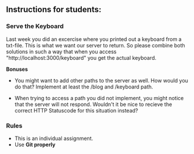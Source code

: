 ## Instructions for students:

### Serve the Keyboard
Last week you did an excercise where you printed out a keyboard from a txt-file. This is what we want our server to return. So please combine both solutions in such a way that when you access "http://localhost:3000/keyboard" you get the actual keyboard.

**Bonuses**

- You might want to add other paths to the server as well. How would you do that? Implement at least the /blog and /keyboard path.

- When trying to access a path you did not implement, you might notice that the server will not respond. Wouldn't it be nice to recieve the correct HTTP Statuscode for this situation instead?


### Rules

-   This is an individual assignment.
-   Use **Git properly**
